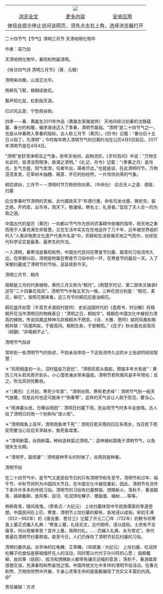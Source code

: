 

<table>
  <tr>
    <td align="center" colspan="3">
      <a href="https://github.com/ogate/ogate/blob/master/README.md"><img src="https://cloud.githubusercontent.com/assets/11880933/13434984/f430fae2-e012-11e5-814f-c2df1e82b247.jpg"/></a>
    </td>
  </tr>
  <tr>
    <td align="center">
      <a href="https://s3.ap-south-1.amazonaws.com/ogatem/oGate.htm?c815978&from=oNote">浏览全文</a>
    </td>
    <td align="center">
      <a href="https://s3.ap-south-1.amazonaws.com/ogatem/oGate.htm?from=oNote">更多内容</a>
    </td>
    <td align="center">
      <a href="https://raw.githubusercontent.com/ogate/up/master/ogate.apk">安卓应用</a>
    </td>
  </tr>
  <tr>
    <td align="center" colspan="3">
      微信会提示停止访问该网页，须先点击右上角，选择浏览器打开
    </td>
  </tr>
</table>    



二十四节气【节气】清明三月节 天清地明化物华

作者：容乃加

天清地明化物华，春阳和煦届清明。


《咏廿四气诗 清明三月节》（唐．元稹）


清明来向晚，山渌正光华。


杨柳先飞絮，梧桐续放花。


 鴽声知化鼠，虹影指天涯。


已识风云意，宁愁雨谷赊。


四季－－春．黄磊生2011年作品（黄磊生家属提供）
天地间经过初春的沈静蕴蓄、春分的和暖，循序渐进迈入了季春，清明节届临。“清明”是二十四节气之一，也是从仲春跨入季春的指标，古人称三月节（黄历）。《历书》记载：“春分后十五日斗指丁，为清明”；今时每年跨入清明节气的日期约当在公历4月5日前后。2017年清明节是在4月4日。


“清明”发舒清净明洁之气象，弥布天地间、品物流形，《岁时百问》中说：“万物生长此时，皆清洁而明净，故谓之清明。”《礼记．月令》记载：“（季春之月）是月也，生气方盛，阳气发泄，句者毕出，萌者尽达。”也就是说，在此清明时节，万物茂茂发发，花草树木抽穗、萌芽、开花的纷纷然，一片欣欣向荣的气象。


桐花缤纷，三月节－－清明时节万物欣欣向荣。（中央社）
应合天人之道．德政．扫墓


应合季春时节清明的天候，古代摄政天子“布德行惠，命有司发仓廪，赐贫穷，振乏绝，开府库，出币帛，周天下。勉诸侯，聘名士，礼贤者。”显现了天人合一的为政之道。


中国古代的皇历（黄历）一向都以节气作为民间农事耕作依循的指导，观天地之象而用于人事充满生命智慧，又在生活中实实在在地运作了几千年，近年被世界组织列入“人类非物质文化遗产代表作名录”中。农耕和生活依循天地之气而作，也经现代科学证实是最善、最养生的作法。


一入清明，春寒消逝春阳和煦，中国古代民间在寒食节扫墓、踏青的习俗流传久远。在宋朝以前，清明是附属在寒食节习俗中的一环，在寒食节的最后一天。入了宋朝扫墓成了清明节的节俗，且延续到今天。


清明三月节．桐月


梧桐是三月的代表植物，黄历三月又称为“桐月”。《荆楚岁时记．第二部佚文辑录》述写“二十四番花信风”，清明节气中每五天为一候，三种花信分别是：“桐花、麦花、柳花”。按照花期来看，这三月节的桐花应是油桐花。


桐花盛开如雪（牛耳艺术渡假村提供）
史前战国时代的《逸周书．时训解》将梧桐开花当作清明日的物候表记：“清明之日，桐始华”。梧桐在中国文化中被视为清高的植物，传说凤凰这种神鸟非梧桐木不栖息。《诗．大雅．卷阿》就将凤凰和梧桐并联：“凤凰鸣矣，于彼高冈。梧桐生矣，于彼朝阳。”《庄子》秋水篇也说鸾凤（鹓鶵）“非梧桐不止”。


清明节气俗谚


常听到一些清明节气的俗谚，不妨亲自体验一下这些流传久远的乡土俗谚的经验智慧：


＊“风雨相逢初一头，沼村瘟疫万民忧”、“清明风若从南起，预报丰年大有收”：黄历三月头若风雨齐到头，小心霪雨淹水带来瘟疫。清明节若吹南风是丰年预兆；反之，吹北风则忧歉收。


＊“（黄历）三月初，寒死少年家”、“清明谷雨、寒死老虎母”：清明节气到一般天气放暖，但是此时也还可能来个“倒春寒”，这样的天气会让人疏于防范，要当心。


＊“雨淋墓头纸，日曝谷雨田”：清明日扫墓下雨，到谷雨节气时多半会放晴。古人给了清明日的雨一个别称叫“泼火雨”。


＊“清明晴鱼上高坪，清明雨鱼埤下死”：清明日若天晴则日后多雨水，当日若下雨反而要当心往后天旱缺水，鱼死鱼塭里。


＊“清明断雷，谷雨断霜。种树造林莫过清明。”：造林植树莫晚于清明节气，以免错失生长期。


＊“清明芋，榖雨姜”：清明是种芋头的时候了，谷雨则是种姜。


清明节俗


在二十四节气中，是节气又是民俗节日的只有清明节和冬至节，清明节和过年、端午节、中秋节同列为中国四大节日，在中国文化中展现重彩，因此，清明节也流传下来许许多多的传统习俗。清明节的习俗有扫墓祭祖、颁赐新火、荡秋千、春游踏青、插柳戴柳、放风筝、拔河、吃润饼吃粿子、赠画蛋、植树……等等。


杨柳青青，随风摇曳。（廖素贞／大纪元）
上坟扫墓体现中华民族儒家的孝道思想。中国民间在上巳、寒食、清明节上坟扫墓的都有，各地浸以成俗。宋初王溥（922－982年）的《唐会要．卷廿三》记载了开元二〇年（732年）的敕令将寒食上墓正式编入礼典：“寒食上墓，礼经无文，近代相传，浸以成俗。士庶有不合唐享，何以用展孝思？宜许上墓，用拜扫礼。……仍编入礼典，永为常式”。宋代普遍在清明节扫墓祭祖。直至今日，人们仍保存了清明节前后扫墓的习俗。


清明扫墓供品，古早味的红龟粿、艾草粿。（宋顺澈／大纪元）
上坟扫墓、吃润饼吃粿子的食俗是祭祖缅怀先人的活动，同时寄以代代子孙兴旺的心愿； 插柳戴柳、放风筝（纸鹞）、拔河和颁赐新火都带有禳灾迎福的意涵； 荡秋千、春游踏青游憩交谊，充满春阳和煦喜悦之情。中国传统文化中多样的清明节俗活动，在春光和煦、万物欣欣然中开展，于身心灵等生命的层面都展现了充实又丰富的内涵。@*


责任编辑：方沛




